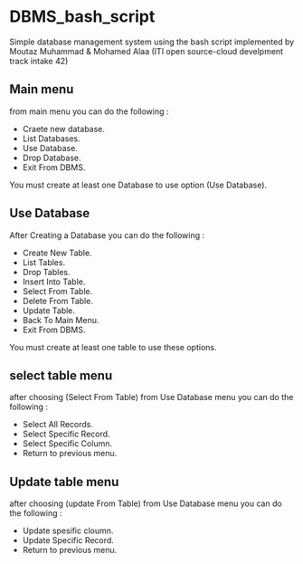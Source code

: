# DBMS_bash_script
Simple database management system using the bash script implemented by  Moutaz Muhammad & Mohamed Alaa (ITI open source-cloud develpment track intake 42)


## Main menu

 from main menu you can do the following :

- Craete new database.
- List Databases.
- Use  Database.
- Drop Database.
- Exit From DBMS.

You must create at least one Database to use option (Use  Database).

## Use  Database

After Creating a Database you can do the following :

- Create New Table.         
- List Tables.        
- Drop Tables.              
- Insert Into Table.        
- Select From Table.       
- Delete From Table.        
- Update Table.             
- Back To Main Menu.        
- Exit From DBMS.

You must create at least one table to use these options.

## select table menu
after choosing (Select From Table) from Use  Database menu you can do the following :

- Select All Records.       
- Select Specific Record.  
- Select Specific Column.   
- Return to previous menu.

## Update table menu
after choosing (update From Table) from Use  Database menu you can do the following :

- Update spesific cloumn.       
- Update Specific Record.  
- Return to previous menu.   
